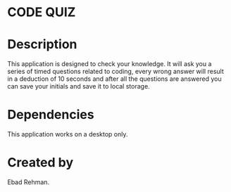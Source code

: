 # CODE QUIZ

# Description

This application is designed to check your knowledge. It will ask you a series of timed questions related to coding, every wrong answer will result in a deduction of 10 seconds and after all the questions are answered you can save your initials and save it to local storage.

# Dependencies

This application works on a desktop only.

# Created by

Ebad Rehman.
